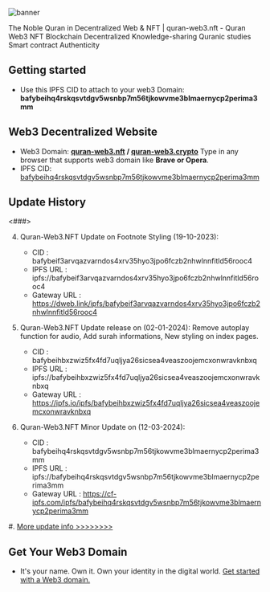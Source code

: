 ![banner](https://github.com/quran-web3/quran-web3/assets/136342539/9f90baa2-9f34-4f65-abf3-ac33dc9998c3)

The Noble Quran in Decentralized Web &amp; NFT | quran-web3.nft - Quran Web3 NFT Blockchain Decentralized Knowledge-sharing Quranic studies Smart contract Authenticity

## Getting started
*  Use this IPFS CID to attach to your web3 Domain: <b>bafybeihq4rskqsvtdgv5wsnbp7m56tjkowvme3blmaernycp2perima3mm</b>

## Web3 Decentralized Website
*  Web3 Domain: <b><u>quran-web3.nft</u> / <u>quran-web3.crypto</u></b> Type in any browser that supports web3 domain like <b>Brave or Opera</b>.
*  IPFS CID: <a href="https://cloudflare-ipfs.com/ipfs/bafybeihq4rskqsvtdgv5wsnbp7m56tjkowvme3blmaernycp2perima3mm/">bafybeihq4rskqsvtdgv5wsnbp7m56tjkowvme3blmaernycp2perima3mm</a>

## Update History
<###>

4.  Quran-Web3.NFT Update on Footnote Styling (19-10-2023):
    *  CID             : bafybeif3arvqazvarndos4xrv35hyo3jpo6fczb2nhwlnnfitld56rooc4
    *  IPFS URL        : ipfs://bafybeif3arvqazvarndos4xrv35hyo3jpo6fczb2nhwlnnfitld56rooc4
    *  Gateway URL     : https://dweb.link/ipfs/bafybeif3arvqazvarndos4xrv35hyo3jpo6fczb2nhwlnnfitld56rooc4
       
5. Quran-Web3.NFT Update release on (02-01-2024):
    Remove autoplay function for audio, Add surah informations, New styling on index pages.
    *  CID             : bafybeihbxzwiz5fx4fd7uqljya26sicsea4veaszoojemcxonwravknbxq
    *  IPFS URL        : ipfs://bafybeihbxzwiz5fx4fd7uqljya26sicsea4veaszoojemcxonwravknbxq
    *  Gateway URL     : https://ipfs.io/ipfs/bafybeihbxzwiz5fx4fd7uqljya26sicsea4veaszoojemcxonwravknbxq

6. Quran-Web3.NFT Minor Update on (12-03-2024):
    *  CID             : bafybeihq4rskqsvtdgv5wsnbp7m56tjkowvme3blmaernycp2perima3mm
    *  IPFS URL        : ipfs://bafybeihq4rskqsvtdgv5wsnbp7m56tjkowvme3blmaernycp2perima3mm
    *  Gateway URL     : https://cf-ipfs.com/ipfs/bafybeihq4rskqsvtdgv5wsnbp7m56tjkowvme3blmaernycp2perima3mm

#.  <a href="https://github.com/quran-web3/quran-web3.nft/releases">More update info >>>>>>>></a>

## Get Your Web3 Domain
*  It's your name. Own it. Own your identity in the digital world. <a href="https://unstoppabledomains.com/?ref=0292cd8075b549e" target="_blank">Get started with a Web3 domain.</a>
